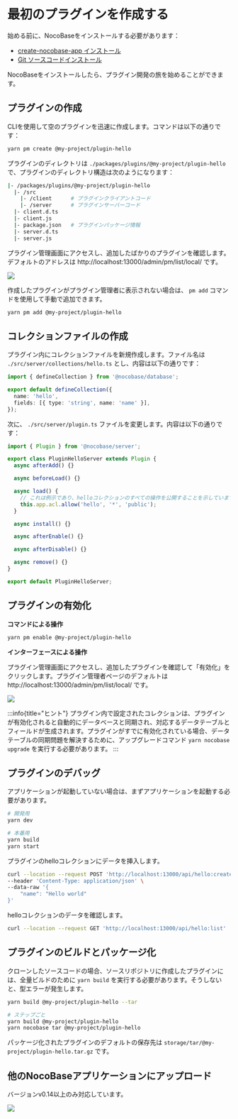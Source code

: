 # 最初のプラグインを作成する

始める前に、NocoBaseをインストールする必要があります：

- [create-nocobase-app インストール](/welcome/getting-started/installation/create-nocobase-app)
- [Git ソースコードインストール](/welcome/getting-started/installation/git-clone)

NocoBaseをインストールしたら、プラグイン開発の旅を始めることができます。

## プラグインの作成

CLIを使用して空のプラグインを迅速に作成します。コマンドは以下の通りです：

```bash
yarn pm create @my-project/plugin-hello
```

プラグインのディレクトリは `./packages/plugins/@my-project/plugin-hello` で、プラグインのディレクトリ構造は次のようになります：

```bash
|- /packages/plugins/@my-project/plugin-hello
  |- /src
    |- /client      # プラグインクライアントコード
    |- /server      # プラグインサーバーコード
  |- client.d.ts
  |- client.js
  |- package.json   # プラグインパッケージ情報
  |- server.d.ts
  |- server.js
```

プラグイン管理画面にアクセスし、追加したばかりのプラグインを確認します。デフォルトのアドレスは http://localhost:13000/admin/pm/list/local/ です。

<img src="https://nocobase.oss-cn-beijing.aliyuncs.com/b04d16851fc1bbc2796ecf8f9bc0c3f4.png" />

作成したプラグインがプラグイン管理者に表示されない場合は、 `pm add` コマンドを使用して手動で追加できます。

```bash
yarn pm add @my-project/plugin-hello
```

## コレクションファイルの作成

プラグイン内にコレクションファイルを新規作成します。ファイル名は `./src/server/collections/hello.ts` とし、内容は以下の通りです：

```ts
import { defineCollection } from '@nocobase/database';

export default defineCollection({
  name: 'hello',
  fields: [{ type: 'string', name: 'name' }],
});
```

次に、 `./src/server/plugin.ts` ファイルを変更します。内容は以下の通りです：

```ts
import { Plugin } from '@nocobase/server';

export class PluginHelloServer extends Plugin {
  async afterAdd() {}

  async beforeLoad() {}

  async load() {
    // これは例示であり、helloコレクションのすべての操作を公開することを示しています
    this.app.acl.allow('hello', '*', 'public');
  }

  async install() {}

  async afterEnable() {}

  async afterDisable() {}

  async remove() {}
}

export default PluginHelloServer;
```

## プラグインの有効化

**コマンドによる操作**

```bash
yarn pm enable @my-project/plugin-hello
```

**インターフェースによる操作**

プラグイン管理画面にアクセスし、追加したプラグインを確認して「有効化」をクリックします。プラグイン管理者ページのデフォルトは http://localhost:13000/admin/pm/list/local/ です。

<img src="https://nocobase.oss-cn-beijing.aliyuncs.com/7b7df26a8ecc32bb1ebc3f99767ff9f9.png" />

:::info{title="ヒント"}
プラグイン内で設定されたコレクションは、プラグインが有効化されると自動的にデータベースと同期され、対応するデータテーブルとフィールドが生成されます。プラグインがすでに有効化されている場合、データテーブルの同期問題を解決するために、アップグレードコマンド `yarn nocobase upgrade` を実行する必要があります。
:::

## プラグインのデバッグ

アプリケーションが起動していない場合は、まずアプリケーションを起動する必要があります。

```bash
# 開発用
yarn dev

# 本番用
yarn build
yarn start
```

プラグインのhelloコレクションにデータを挿入します。

```bash
curl --location --request POST 'http://localhost:13000/api/hello:create' \
--header 'Content-Type: application/json' \
--data-raw '{
    "name": "Hello world"
}'
```

helloコレクションのデータを確認します。

```bash
curl --location --request GET 'http://localhost:13000/api/hello:list'
```

## プラグインのビルドとパッケージ化

クローンしたソースコードの場合、ソースリポジトリに作成したプラグインには、全量ビルドのために `yarn build` を実行する必要があります。そうしないと、型エラーが発生します。

```bash
yarn build @my-project/plugin-hello --tar

# ステップごと
yarn build @my-project/plugin-hello
yarn nocobase tar @my-project/plugin-hello
```

パッケージ化されたプラグインのデフォルトの保存先は `storage/tar/@my-project/plugin-hello.tar.gz` です。

## 他のNocoBaseアプリケーションにアップロード

バージョンv0.14以上のみ対応しています。

<img src="https://nocobase.oss-cn-beijing.aliyuncs.com/8aa8a511aa8c1e87a8f7ee82cf8a1359.gif" />

